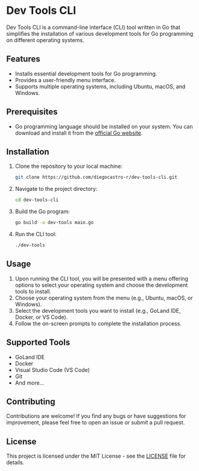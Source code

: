 # Dev Tools CLI

Dev Tools CLI is a command-line interface (CLI) tool written in Go that simplifies the installation of various development tools for Go programming on different operating systems.

## Features

- Installs essential development tools for Go programming.
- Provides a user-friendly menu interface.
- Supports multiple operating systems, including Ubuntu, macOS, and Windows.

## Prerequisites

- Go programming language should be installed on your system. You can download and install it from the [official Go website](https://golang.org/dl/).

## Installation

1. Clone the repository to your local machine:

   ```bash
   git clone https://github.com/diegocastro-r/dev-tools-cli.git
   ```

2. Navigate to the project directory:

   ```bash
   cd dev-tools-cli
   ```

3. Build the Go program:

   ```bash
   go build -o dev-tools main.go
   ```

4. Run the CLI tool:

   ```bash
   ./dev-tools
   ```

## Usage

1. Upon running the CLI tool, you will be presented with a menu offering options to select your operating system and choose the development tools to install.
2. Choose your operating system from the menu (e.g., Ubuntu, macOS, or Windows).
3. Select the development tools you want to install (e.g., GoLand IDE, Docker, or VS Code).
4. Follow the on-screen prompts to complete the installation process.

## Supported Tools

- GoLand IDE
- Docker
- Visual Studio Code (VS Code)
- Git
- And more...

## Contributing

Contributions are welcome! If you find any bugs or have suggestions for improvement, please feel free to open an issue or submit a pull request.

## License

This project is licensed under the MIT License - see the [LICENSE](LICENSE) file for details.
